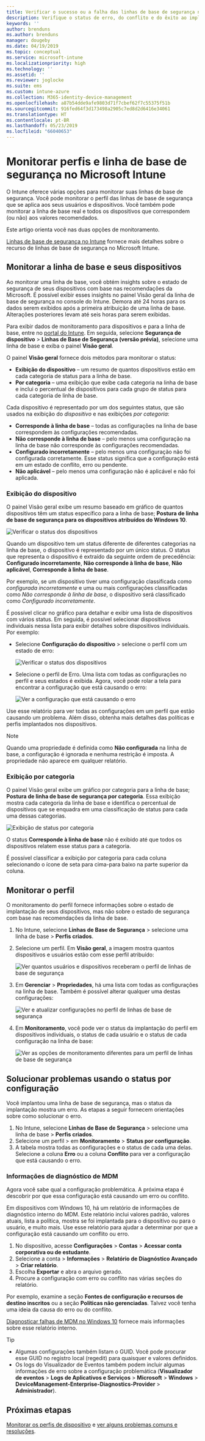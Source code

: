 ```yaml
---
title: Verificar o sucesso ou a falha das linhas de base de segurança no Microsoft Intune – Azure | Microsoft Docs
description: Verifique o status de erro, do conflito e do êxito ao implantar linhas de base de segurança para usuários e dispositivos no MDM do Microsoft Intune. Veja como solucionar problemas usando os logs de cliente e os recursos de relatório no Intune.
keywords: ''
author: brenduns
ms.author: brenduns
manager: dougeby
ms.date: 04/19/2019
ms.topic: conceptual
ms.service: microsoft-intune
ms.localizationpriority: high
ms.technology: ''
ms.assetid: ''
ms.reviewer: joglocke
ms.suite: ems
ms.custom: intune-azure
ms.collection: M365-identity-device-management
ms.openlocfilehash: a87b54dde9afe9803d71f7cbef62f7c55375f51b
ms.sourcegitcommit: 916fed64f3d173498a2905c7ed8d2d6416e34061
ms.translationtype: HT
ms.contentlocale: pt-BR
ms.lasthandoff: 05/23/2019
ms.locfileid: "66040653"
---
```

# <a name="monitor-security-baseline-and-profiles-in-microsoft-intune"></a>Monitorar perfis e linha de base de segurança no Microsoft Intune  

O Intune oferece várias opções para monitorar suas linhas de base de segurança. Você pode monitorar o perfil das linhas de base de segurança que se aplica aos seus usuários e dispositivos. Você também pode monitorar a linha de base real e todos os dispositivos que correspondem (ou não) aos valores recomendados.

Este artigo orienta você nas duas opções de monitoramento.

[Linhas de base de segurança no Intune](security-baselines.md) fornece mais detalhes sobre o recurso de linhas de base de segurança no Microsoft Intune.

## <a name="monitor-the-baseline-and-your-devices"></a>Monitorar a linha de base e seus dispositivos  

Ao monitorar uma linha de base, você obtém insights sobre o estado de segurança de seus dispositivos com base nas recomendações da Microsoft. É possível exibir esses insights no painel Visão geral da linha de base de segurança no console do Intune.  Demora até 24 horas para os dados serem exibidos após a primeira atribuição de uma linha de base. Alterações posteriores levam até seis horas para serem exibidas.  

Para exibir dados de monitoramento para dispositivos e para a linha de base, entre no [portal do Intune](https://go.microsoft.com/fwlink/?linkid=2090973). Em seguida, selecione **Segurança de dispositivo** > **Linhas de Base de Segurança (versão prévia)**, selecione uma linha de base e exiba o painel **Visão geral**.

O painel **Visão geral** fornece dois métodos para monitorar o status:
- **Exibição do dispositivo** – um resumo de quantos dispositivos estão em cada categoria de status para a linha de base.  
- **Por categoria** – uma exibição que exibe cada categoria na linha de base e inclui o percentual de dispositivos para cada grupo de status para cada categoria de linha de base. 

Cada dispositivo é representado por um dos seguintes status, que são usados na exibição do *dispositivo* e nas exibições *por categoria*:  
- **Corresponde à linha de base** – todas as configurações na linha de base correspondem às configurações recomendadas.
- **Não corresponde à linha de base** – pelo menos uma configuração na linha de base não corresponde às configurações recomendadas.
- **Configurado incorretamente** – pelo menos uma configuração não foi configurada corretamente. Esse status significa que a configuração está em um estado de conflito, erro ou pendente.
- **Não aplicável** – pelo menos uma configuração não é aplicável e não foi aplicada.


### <a name="device-view"></a>Exibição do dispositivo
O painel Visão geral exibe um resumo baseado em gráfico de quantos dispositivos têm um status específico para a linha de base; **Postura de linha de base de segurança para os dispositivos atribuídos do Windows 10**.  

![Verificar o status dos dispositivos](./media/security-baselines-monitor/overview.png)

Quando um dispositivo tem um status diferente de diferentes categorias na linha de base, o dispositivo é representado por um único status. O status que representa o dispositivo é extraído da seguinte ordem de precedência: **Configurado incorretamente**, **Não corresponde à linha de base**, **Não aplicável**, **Corresponde à linha de base**.  

Por exemplo, se um dispositivo tiver uma configuração classificada como *configurada incorretamente* e uma ou mais configurações classificadas como *Não corresponde à linha de base*, o dispositivo será classificado como *Configurado incorretamente*.  

É possível clicar no gráfico para detalhar e exibir uma lista de dispositivos com vários status. Em seguida, é possível selecionar dispositivos individuais nessa lista para exibir detalhes sobre dispositivos individuais. Por exemplo:
- Selecione **Configuração do dispositivo** > selecione o perfil com um estado de erro:

  ![Verificar o status dos dispositivos](./media/security-baselines-monitor/device-configuration-profile-list.png)

- Selecione o perfil de Erro. Uma lista com todas as configurações no perfil e seus estados é exibida. Agora, você pode rolar a tela para encontrar a configuração que está causando o erro:

  ![Ver a configuração que está causando o erro](./media/security-baselines-monitor/profile-with-error-status.png)

Use esse relatório para ver todas as configurações em um perfil que estão causando um problema. Além disso, obtenha mais detalhes das políticas e perfis implantados nos dispositivos.

> [!NOTE]
> Quando uma propriedade é definida como **Não configurada** na linha de base, a configuração é ignorada e nenhuma restrição é imposta. A propriedade não aparece em qualquer relatório.

### <a name="per-category-view"></a>Exibição por categoria
O painel Visão geral exibe um gráfico por categoria para a linha de base; **Postura de linha de base de segurança por categoria**.  Essa exibição mostra cada categoria da linha de base e identifica o percentual de dispositivos que se enquadra em uma classificação de status para cada uma dessas categorias. 
 
![Exibição de status por categoria](./media/security-baselines-monitor/monitor-baseline-per-category.png)

O status **Corresponde à linha de base** não é exibido até que todos os dispositivos relatem esse status para a categoria.   

É possível classificar a exibição por categoria para cada coluna selecionando o ícone de seta para cima-para baixo na parte superior da coluna.  


## <a name="monitor-the-profile"></a>Monitorar o perfil

O monitoramento do perfil fornece informações sobre o estado de implantação de seus dispositivos, mas não sobre o estado de segurança com base nas recomendações da linha de base.

1. No Intune, selecione **Linhas de Base de Segurança** > selecione uma linha de base > **Perfis criados**.

2. Selecione um perfil. Em **Visão geral**, a imagem mostra quantos dispositivos e usuários estão com esse perfil atribuído:

    ![Ver quantos usuários e dispositivos receberam o perfil de linhas de base de segurança](./media/security-baselines-monitor/existing-profile-overview.png)

3. Em **Gerenciar** > **Propriedades**, há uma lista com todas as configurações na linha de base. Também é possível alterar qualquer uma destas configurações:

    ![Ver e atualizar configurações no perfil de linhas de base de segurança](./media/security-baselines-monitor/manage-settings.png)

4. Em **Monitoramento**, você pode ver o status da implantação do perfil em dispositivos individuais, o status de cada usuário e o status de cada configuração na linha de base:

    ![Ver as opções de monitoramento diferentes para um perfil de linhas de base de segurança](./media/security-baselines-monitor/monitor-status-options.png)

## <a name="troubleshoot-using-per-setting-status"></a>Solucionar problemas usando o status por configuração

Você implantou uma linha de base de segurança, mas o status da implantação mostra um erro. As etapas a seguir fornecem orientações sobre como solucionar o erro.

1. No Intune, selecione **Linhas de Base de Segurança** > selecione uma linha de base > **Perfis criados**.
2. Selecione um perfil > em **Monitoramento** > **Status por configuração**.
3. A tabela mostra todas as configurações e o status de cada uma delas. Selecione a coluna **Erro** ou a coluna **Conflito** para ver a configuração que está causando o erro.

### <a name="mdm-diagnostic-information"></a>Informações de diagnóstico de MDM

Agora você sabe qual a configuração problemática. A próxima etapa é descobrir por que essa configuração está causando um erro ou conflito. 

Em dispositivos com Windows 10, há um relatório de informações de diagnóstico interno do MDM. Este relatório inclui valores padrão, valores atuais, lista a política, mostra se foi implantada para o dispositivo ou para o usuário, e muito mais. Use esse relatório para ajudar a determinar por que a configuração está causando um conflito ou erro.

1. No dispositivo, acesse **Configurações** > **Contas** > **Acessar conta corporativa ou de estudante**.
2. Selecione a conta > **Informações** > **Relatório de Diagnóstico Avançado** > **Criar relatório**.
3. Escolha **Exportar** e abra o arquivo gerado.
4. Procure a configuração com erro ou conflito nas várias seções do relatório.

  Por exemplo, examine a seção **Fontes de configuração e recursos de destino inscritos** ou a seção **Políticas não gerenciadas**. Talvez você tenha uma ideia da causa do erro ou do conflito.

[Diagnosticar falhas de MDM no Windows 10](https://docs.microsoft.com/windows/client-management/mdm/diagnose-mdm-failures-in-windows-10) fornece mais informações sobre esse relatório interno.

> [!TIP]
> - Algumas configurações também listam o GUID. Você pode procurar esse GUID no registro local (regedit) para quaisquer e valores definidos.
> - Os logs do Visualizador de Eventos também podem incluir algumas informações de erro sobre a configuração problemática (**Visualizador de eventos** > **Logs de Aplicativos e Serviços** > **Microsoft** > **Windows** > **DeviceManagement-Enterprise-Diagnostics-Provider** > **Administrador**).

## <a name="next-steps"></a>Próximas etapas

[Monitorar os perfis de dispositivo](device-profile-monitor.md) e [ver alguns problemas comuns e resoluções](device-profile-troubleshoot.md).
